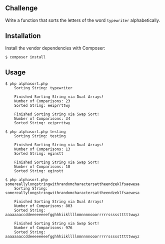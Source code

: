 ## Challenge
Write a function that sorts the letters of the word `typewriter` alphabetically.

## Installation

Install the vendor dependencies with Composer:

    $ composer install

## Usage

    $ php alphasort.php
        Sorting String: typewriter
        
        Finished Sorting String via Dual Arrays!
        Number of Comparisons: 23
        Sorted String: eeiprrttwy
        
        Finished Sorting String via Swap Sort!
        Number of Comparisons: 34
        Sorted String: eeiprrttwy
    
    $ php alphasort.php testing
        Sorting String: testing
        
        Finished Sorting String via Dual Arrays!
        Number of Comparisons: 13
        Sorted String: eginstt
        
        Finished Sorting String via Swap Sort!
        Number of Comparisons: 18
        Sorted String: eginstt

    $ php alphasort.php somereallylongstringwithrandomcharactersattheendzeklfsaewesa
        Sorting String: somereallylongstringwithrandomcharactersattheendzeklfsaewesa
        
        Finished Sorting String via Dual Arrays!
        Number of Comparisons: 803
        Sorted String: aaaaaaaccddeeeeeeeefgghhhiikllllmmnnnnooorrrrrssssstttttwwyz
        
        Finished Sorting String via Swap Sort!
        Number of Comparisons: 976
        Sorted String: aaaaaaaccddeeeeeeeefgghhhiikllllmmnnnnooorrrrrssssstttttwwyz




    



